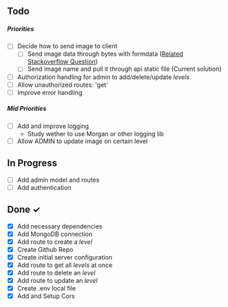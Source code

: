 ## Todo

##### Priorities

- [ ] Decide how to send image to client
  - [ ] Send image data through bytes with formdata ([Related Stackoverflow Question](https://stackoverflow.com/questions/50880939/creating-a-nodejs-server-that-send-response-with-multipart-form-data/50883981#50883981))
  - [ ] Send image name and pull it through api static file (Current solution)
- [ ] Authorization handling for admin to add/delete/update *levels*
- [ ] Allow unauthorized routes: 'get'
- [ ] Improve error handling

##### Mid Priorities
- [ ] Add and improve logging
  - Study wether to use Morgan or other logging lib
- [ ] Allow ADMIN to update image on certain level

## In Progress
- [ ] Add admin model and routes
- [ ] Add authentication

## Done ✓

- [X] Add necessary dependencies
- [X] Add MongoDB connection
- [x] Add route to create a *level*
- [X] Create Github Repo
- [X] Create initial server configuration
- [X] Add route to get all *levels* at once
- [X] Add route to delete an *level*
- [X] Add route to update an *level*
- [X] Create .env local file
- [X] Add and Setup Cors